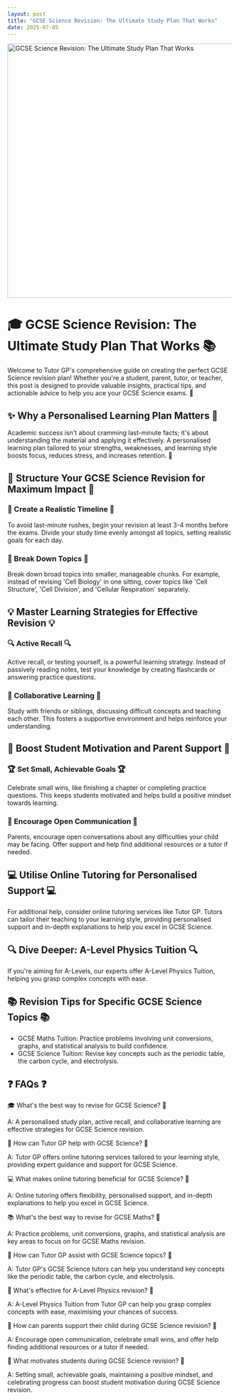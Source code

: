 ```yaml
---
layout: post
title: "GCSE Science Revision: The Ultimate Study Plan That Works"
date: 2025-07-05
---
```


<img src="https://tutorgp.github.io/blogs/images/gcse-science-revision-the-ultimate-study-plan-that-works.png" alt="GCSE Science Revision: The Ultimate Study Plan That Works" width="960" height="570">

# 🎓 GCSE Science Revision: The Ultimate Study Plan That Works 📚

Welcome to Tutor GP's comprehensive guide on creating the perfect GCSE Science revision plan! Whether you're a student, parent, tutor, or teacher, this post is designed to provide valuable insights, practical tips, and actionable advice to help you ace your GCSE Science exams. 🎯

## ✨ Why a Personalised Learning Plan Matters 🎯

Academic success isn't about cramming last-minute facts; it's about understanding the material and applying it effectively. A personalised learning plan tailored to your strengths, weaknesses, and learning style boosts focus, reduces stress, and increases retention. 🧠

## 🔬 Structure Your GCSE Science Revision for Maximum Impact 🔬

### 📅 Create a Realistic Timeline 📅

To avoid last-minute rushes, begin your revision at least 3-4 months before the exams. Divide your study time evenly amongst all topics, setting realistic goals for each day.

### 📝 Break Down Topics 📝

Break down broad topics into smaller, manageable chunks. For example, instead of revising 'Cell Biology' in one sitting, cover topics like 'Cell Structure', 'Cell Division', and 'Cellular Respiration' separately.

## 💡 Master Learning Strategies for Effective Revision 💡

### 🔍 Active Recall 🔍

Active recall, or testing yourself, is a powerful learning strategy. Instead of passively reading notes, test your knowledge by creating flashcards or answering practice questions.

### 🤝 Collaborative Learning 🤝

Study with friends or siblings, discussing difficult concepts and teaching each other. This fosters a supportive environment and helps reinforce your understanding.

## 🌟 Boost Student Motivation and Parent Support 🌟

### 🏆 Set Small, Achievable Goals 🏆

Celebrate small wins, like finishing a chapter or completing practice questions. This keeps students motivated and helps build a positive mindset towards learning.

### 💬 Encourage Open Communication 💬

Parents, encourage open conversations about any difficulties your child may be facing. Offer support and help find additional resources or a tutor if needed.

## 💻 Utilise Online Tutoring for Personalised Support 💻

For additional help, consider online tutoring services like Tutor GP. Tutors can tailor their teaching to your learning style, providing personalised support and in-depth explanations to help you excel in GCSE Science.

## 🔍 Dive Deeper: A-Level Physics Tuition 🔍

If you're aiming for A-Levels, our experts offer A-Level Physics Tuition, helping you grasp complex concepts with ease.

## 📚 Revision Tips for Specific GCSE Science Topics 📚

- GCSE Maths Tuition: Practice problems involving unit conversions, graphs, and statistical analysis to build confidence.
- GCSE Science Tuition: Revise key concepts such as the periodic table, the carbon cycle, and electrolysis.

## ❓ FAQs ❓

🎓 What's the best way to revise for GCSE Science? 🤔

A: A personalised study plan, active recall, and collaborative learning are effective strategies for GCSE Science revision.

🎯 How can Tutor GP help with GCSE Science? 🤔

A: Tutor GP offers online tutoring services tailored to your learning style, providing expert guidance and support for GCSE Science.

💻 What makes online tutoring beneficial for GCSE Science? 🤔

A: Online tutoring offers flexibility, personalised support, and in-depth explanations to help you excel in GCSE Science.

📚 What's the best way to revise for GCSE Maths? 🤔

A: Practice problems, unit conversions, graphs, and statistical analysis are key areas to focus on for GCSE Maths revision.

🔬 How can Tutor GP assist with GCSE Science topics? 🤔

A: Tutor GP's GCSE Science tutors can help you understand key concepts like the periodic table, the carbon cycle, and electrolysis.

🎯 What's effective for A-Level Physics revision? 🤔

A: A-Level Physics Tuition from Tutor GP can help you grasp complex concepts with ease, maximising your chances of success.

💬 How can parents support their child during GCSE Science revision? 🤔

A: Encourage open communication, celebrate small wins, and offer help finding additional resources or a tutor if needed.

🌟 What motivates students during GCSE Science revision? 🤔

A: Setting small, achievable goals, maintaining a positive mindset, and celebrating progress can boost student motivation during GCSE Science revision.
